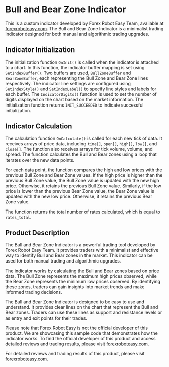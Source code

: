 # Bull and Bear Zone Indicator

This is a custom indicator developed by Forex Robot Easy Team, available at [forexroboteasy.com](https://forexroboteasy.com). The Bull and Bear Zone Indicator is a minimalist trading indicator designed for both manual and algorithmic trading upgrades.

## Indicator Initialization

The initialization function `OnInit()` is called when the indicator is attached to a chart. In this function, the indicator buffer mapping is set using `SetIndexBuffer()`. Two buffers are used, `BullZoneBuffer` and `BearZoneBuffer`, each representing the Bull Zone and Bear Zone lines respectively. The indicator line settings are configured using `SetIndexStyle()` and `SetIndexLabel()` to specify line styles and labels for each buffer. The `IndicatorDigits()` function is used to set the number of digits displayed on the chart based on the market information. The initialization function returns `INIT_SUCCEEDED` to indicate successful initialization.

## Indicator Calculation

The calculation function `OnCalculate()` is called for each new tick of data. It receives arrays of price data, including `time[]`, `open[]`, `high[]`, `low[]`, and `close[]`. The function also receives arrays for tick volume, volume, and spread. The function calculates the Bull and Bear zones using a loop that iterates over the new data points.

For each data point, the function compares the high and low prices with the previous Bull Zone and Bear Zone values. If the high price is higher than the previous Bull Zone value, the Bull Zone value is updated with the new high price. Otherwise, it retains the previous Bull Zone value. Similarly, if the low price is lower than the previous Bear Zone value, the Bear Zone value is updated with the new low price. Otherwise, it retains the previous Bear Zone value.

The function returns the total number of rates calculated, which is equal to `rates_total`.

## Product Description

The Bull and Bear Zone Indicator is a powerful trading tool developed by Forex Robot Easy Team. It provides traders with a minimalist and effective way to identify Bull and Bear zones in the market. This indicator can be used for both manual trading and algorithmic upgrades.

The indicator works by calculating the Bull and Bear zones based on price data. The Bull Zone represents the maximum high prices observed, while the Bear Zone represents the minimum low prices observed. By identifying these zones, traders can gain insights into market trends and make informed trading decisions.

The Bull and Bear Zone Indicator is designed to be easy to use and understand. It provides clear lines on the chart that represent the Bull and Bear zones. Traders can use these lines as support and resistance levels or as entry and exit points for their trades.

Please note that Forex Robot Easy is not the official developer of this product. We are showcasing this sample code that demonstrates how the indicator works. To find the official developer of this product and access detailed reviews and trading results, please visit [forexroboteasy.com](https://forexroboteasy.com/forex-robot-review/bull-and-bear-zone-forex-software-review-a-minimalist-trading-indicator-for-manual-and-algorithmic-upgrades/).

For detailed reviews and trading results of this product, please visit [forexroboteasy.com](https://forexroboteasy.com/forex-robot-review/bull-and-bear-zone-forex-software-review-a-minimalist-trading-indicator-for-manual-and-algorithmic-upgrades/).
